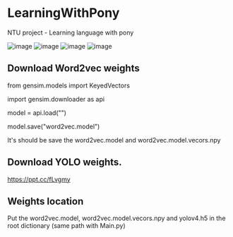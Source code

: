 # LearningWithPony
NTU project - Learning language with pony


![image](https://github.com/weisting-kw/LearningWithPony/blob/main/Exhibition%20Image/yugioh.png)
![image](https://github.com/weisting-kw/LearningWithPony/blob/main/Exhibition%20Image/museum1.jpg)
![image](https://github.com/weisting-kw/LearningWithPony/blob/main/Exhibition%20Image/museum2.jpg)
![image](https://github.com/weisting-kw/LearningWithPony/blob/main/Exhibition%20Image/museum3.jpg)

## Download Word2vec weights

from gensim.models import KeyedVectors

import gensim.downloader as api

model = api.load("")

model.save("word2vec.model")

It's should be save the word2vec.model and word2vec.model.vecors.npy

## Download YOLO weights.

https://ppt.cc/fLvgmy


## Weights location

Put the word2vec.model, word2vec.model.vecors.npy and yolov4.h5 in the root dictionary (same path with Main.py)




